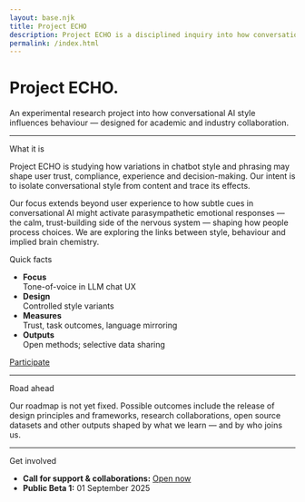 ```yaml
---
layout: base.njk
title: Project ECHO
description: Project ECHO is a disciplined inquiry into how conversational AI tone influences behaviour.
permalink: /index.html
---
```


<div class="col span-12">
  <h1>Project ECHO.</h1>
  <p class="lede">An experimental research project into how conversational AI style influences behaviour — designed for academic and industry collaboration.</p>
  <hr class="rule">
</div>
<div class="col span-9">
  <div class="kicker">What it is</div>
  <p>Project ECHO is studying how variations in chatbot style and phrasing may shape user trust, compliance, experience and decision-making. Our intent is to isolate conversational style from content and trace its effects.
  </p><p>
  Our focus extends beyond user experience to how subtle cues in conversational AI might activate parasympathetic emotional responses — the calm, trust-building side of the nervous system — shaping how people process choices. We are exploring the links between style, behaviour and implied brain chemistry.
  </p>
</div>
<div class="col span-3">
  <div class="callout">
    <div class="kicker">Quick facts</div>
    <ul class="list-plain">
      <li><strong>Focus</strong><br  />Tone-of-voice in LLM chat UX</li>
      <li><strong>Design</strong><br  />Controlled style variants</li>
      <li><strong>Measures</strong><br  />Trust, task outcomes, language mirroring</li>
      <li><strong>Outputs</strong><br  />Open methods; selective data sharing</li>
    </ul>
    <p><a class="button" href="/participate/">Participate</a></p>
  </div>
</div>
<div class="col span-9"><hr class="rule"></div>
<div class="col span-9">
  <div class="kicker"> Road ahead</div>
  <p>Our roadmap is not yet fixed. Possible outcomes include the release of design principles and frameworks, research collaborations, open source datasets and other outputs shaped by what we learn — and by who joins us.</p>
</div>
<div class="col span-9"><hr class="rule"></div>
<div class="col span-9">
  <div class="kicker">Get involved</div>
  <ul>
  <li><strong>Call for support & collaborations:</strong> <a href="/participate/">Open now</a></li>
  <li><strong>Public Beta 1:</strong> 01 September 2025</li>
  </ul>
</div>
